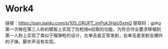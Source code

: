 # Work4
链接：https://pan.baidu.com/s/105_ORUPT_imPuk3HaU5xmQ 
提取码：gpkg
第一次做在第三人称的模板上实现了捡枪按e拾取的功能，为符合作业要求移植到第一人称上实现了类似于榴弹枪的设计，左单击是正常发射，右单击是发射会爆炸的子弹。脚步声没有实现。
